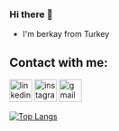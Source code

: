 ### Hi there 👋


- I'm berkay from Turkey
 

## Contact with me:
[<img src='https://cdn.jsdelivr.net/npm/simple-icons@3.0.1/icons/linkedin.svg' alt='linkedin' height='40'>](https://www.linkedin.com/in/berkaycan-sakar/)  [<img src='https://cdn.jsdelivr.net/npm/simple-icons@3.0.1/icons/instagram.svg' alt='instagram' height='40'>](https://www.instagram.com/berkaylxl/)  [<img src='https://cdn.jsdelivr.net/npm/simple-icons@3.0.1/icons/gmail.svg' alt='gmail' height='40'>](http://berkaycansakar@gmail.com/)  

 [![Top Langs](https://github-readme-stats.vercel.app/api/top-langs/?username=berkaylxl&show_icons=true&theme=dark&layout=compact&hide_title=true)](https://github.com/berkaylxl)
 

 




